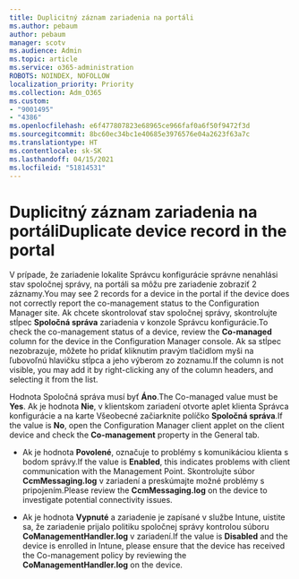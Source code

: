 ```yaml
---
title: Duplicitný záznam zariadenia na portáli
ms.author: pebaum
author: pebaum
manager: scotv
ms.audience: Admin
ms.topic: article
ms.service: o365-administration
ROBOTS: NOINDEX, NOFOLLOW
localization_priority: Priority
ms.collection: Adm_O365
ms.custom:
- "9001495"
- "4386"
ms.openlocfilehash: e6f477807823e68965ce966faf0a6f50f9472f3d
ms.sourcegitcommit: 8bc60ec34bc1e40685e3976576e04a2623f63a7c
ms.translationtype: HT
ms.contentlocale: sk-SK
ms.lasthandoff: 04/15/2021
ms.locfileid: "51814531"
---
```

# <a name="duplicate-device-record-in-the-portal"></a><span data-ttu-id="94bcc-102">Duplicitný záznam zariadenia na portáli</span><span class="sxs-lookup"><span data-stu-id="94bcc-102">Duplicate device record in the portal</span></span>

<span data-ttu-id="94bcc-103">V prípade, že zariadenie lokalite Správcu konfigurácie správne nenahlási stav spoločnej správy, na portáli sa môžu pre zariadenie zobraziť 2 záznamy.</span><span class="sxs-lookup"><span data-stu-id="94bcc-103">You may see 2 records for a device in the portal if the device does not correctly report the co-management status to the Configuration Manager site.</span></span> <span data-ttu-id="94bcc-104">Ak chcete skontrolovať stav spoločnej správy, skontrolujte stĺpec **Spoločná správa** zariadenia v konzole Správcu konfigurácie.</span><span class="sxs-lookup"><span data-stu-id="94bcc-104">To check the co-management status of a device, review the **Co-managed** column for the device in the Configuration Manager console.</span></span> <span data-ttu-id="94bcc-105">Ak sa stĺpec nezobrazuje, môžete ho pridať kliknutím pravým tlačidlom myši na ľubovoľnú hlavičku stĺpca a jeho výberom zo zoznamu.</span><span class="sxs-lookup"><span data-stu-id="94bcc-105">If the column is not visible, you may add it by right-clicking any of the column headers, and selecting it from the list.</span></span>

<span data-ttu-id="94bcc-106">Hodnota Spoločná správa musí byť **Áno**.</span><span class="sxs-lookup"><span data-stu-id="94bcc-106">The Co-managed value must be **Yes**.</span></span> <span data-ttu-id="94bcc-107">Ak je hodnota **Nie**, v klientskom zariadení otvorte aplet klienta Správca konfigurácie a na karte Všeobecné začiarknite políčko **Spoločná správa**.</span><span class="sxs-lookup"><span data-stu-id="94bcc-107">If the value is **No**, open the Configuration Manager client applet on the client device and check the **Co-management** property in the General tab.</span></span>

- <span data-ttu-id="94bcc-108">Ak je hodnota **Povolené**, označuje to problémy s komunikáciou klienta s bodom správy.</span><span class="sxs-lookup"><span data-stu-id="94bcc-108">If the value is **Enabled**, this indicates problems with client communication with the Management Point.</span></span> <span data-ttu-id="94bcc-109">Skontrolujte súbor **CcmMessaging.log** v zariadení a preskúmajte možné problémy s pripojením.</span><span class="sxs-lookup"><span data-stu-id="94bcc-109">Please review the **CcmMessaging.log** on the device to investigate potential connectivity issues.</span></span>

- <span data-ttu-id="94bcc-110">Ak je hodnota **Vypnuté** a zariadenie je zapísané v službe Intune, uistite sa, že zariadenie prijalo politiku spoločnej správy kontrolou súboru **CoManagementHandler.log** v zariadení.</span><span class="sxs-lookup"><span data-stu-id="94bcc-110">If the value is **Disabled** and the device is enrolled in Intune, please ensure that the device has received the Co-management policy by reviewing the **CoManagementHandler.log** on the device.</span></span>
